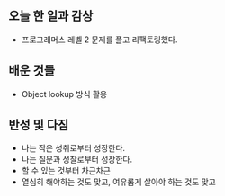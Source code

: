 ## 오늘 한 일과 감상

- 프로그래머스 레벨 2 문제를 풀고 리팩토링했다.

## 배운 것들
- Object lookup 방식 활용

## 반성 및 다짐

- 나는 작은 성취로부터 성장한다.
- 나는 질문과 성찰로부터 성장한다.
- 할 수 있는 것부터 차근차근
- 열심히 해야하는 것도 맞고, 여유롭게 살아야 하는 것도 맞고